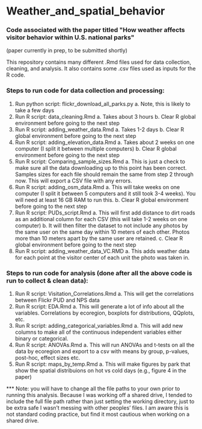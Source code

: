 # Weather_and_spatial_behavior
### Code associated with the paper titled "How weather affects visitor behavior within U.S. national parks"

(paper currently in prep, to be submitted shortly)

This repository contains many different .Rmd files used for data collection, cleaning, and analysis. It also contains some .csv files used as inputs for the R code.

### Steps to run code for data collection and processing:

1.	Run python script: flickr_download_all_parks.py
    a.	Note, this is likely to take a few days
2.	Run R script: data_cleaning.Rmd
    a.	Takes about 3 hours
    b.	Clear R global environment before going to the next step
3.	Run R script: adding_weather_data.Rmd
    a.	Takes 1-2 days
    b.	Clear R global environment before going to the next step
4.	Run R script: adding_elevation_data.Rmd
    a.	Takes about 2 weeks on one computer (I split it between multiple computers)
    b.	Clear R global environment before going to the next step
5.	Run R script: Comparing_sample_sizes.Rmd
    a.	This is just a check to make sure all the data downloading up to this point has been correct. Samples sizes for each file should remain the same from step 2 through now. This will export a CSV file with any errors.
6.	Run R script: adding_osm_data.Rmd
    a.	This will take weeks on one computer (I split it between 5 computers and it still took 3-4 weeks). You will need at least 16 GB RAM to run this. 
    b.	Clear R global environment before going to the next step
7.	Run R script: PUDs_script.Rmd
    a.	This will first add distance to dirt roads as an additional column for each CSV (this will take 1-2 weeks on one computer)
    b.	It will then filter the dataset to not include any photos by the same user on the same day within 10 meters of each other. Photos more than 10 meters apart by the same user are retained.
    c.	Clear R global environment before going to the next step
8.	Run R script: adding_weather_data_VC.RMD
    a.	This adds weather data for each point at the visitor center of each unit the photo was taken in.

### Steps to run code for analysis (done after all the above code is run to collect & clean data):

1.	Run R script: Visitation_Correlations.Rmd
    a.	This will get the correlations between Flickr PUD and NPS data
2.	Run R script: EDA.Rmd
    a.	This will generate a lot of info about all the variables. Correlations by ecoregion, boxplots for distributions, QQplots, etc. 
3.	Run R script: adding_categorical_variables.Rmd
    a.	This will add new columns to make all of the continuous independent variables either binary or categorical. 
4.	Run R script: ANOVAs.Rmd
    a.	This will run ANOVAs and t-tests on all the data by ecoregion and export to a csv with means by group, p-values, post-hoc, effect sizes etc. 
5.	Run R script: maps_by_temp.Rmd
    a.	This will make figures by park that show the spatial distribuions on hot vs cold days (e.g., figure 4 in the paper)
    
*** Note: you will have to change all the file paths to your own prior to running this analysis. Because I was working off a shared drive, I tended to include the full file path rather than just setting the working directory, just to be extra safe I wasn’t messing with other peoples’ files. I am aware this is not standard coding practice, but find it most cautious when working on a shared drive.
